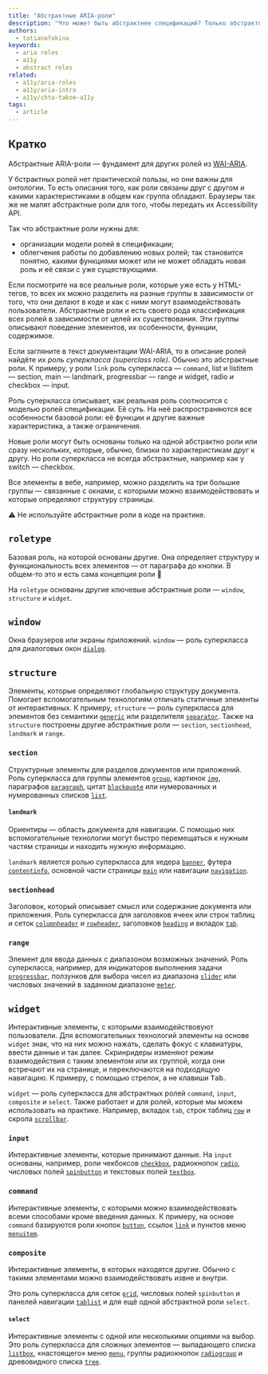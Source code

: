 ```yaml
---
title: "Абстрактные ARIA-роли"
description: "Что может быть абстрактнее спецификаций? Только абстрактные роли."
authors:
  - tatianafokina
keywords:
  - aria roles
  - a11y
  - abstract roles
related:
  - a11y/aria-roles
  - a11y/aria-intro
  - a11y/chto-takoe-a11y
tags:
  - article
---
```


## Кратко

Абстрактные ARIA-роли — фундамент для других ролей из [WAI-ARIA](/a11y/aria-intro/).

У бстрактных ролей нет практической пользы, но они важны для онтологии. То есть описания того, как роли связаны друг с другом и какими характеристиками в общем как группа обладают. Браузеры так же не мапят абстрактные роли для того, чтобы передать их Accessibility API.

Так что абстрактные роли нужны для:

- организации модели ролей в спецификации;
- облегчения работы по добавлению новых ролей; так становится понятно, какими функциями может или не может обладать новая роль и её связи с уже существующими.

Если посмотрите на все реальные роли, которые уже есть у HTML-тегов, то всех их можно разделить на разные группы в зависимости от того, что они делают в коде и как с ними могут взаимодействовать пользователи. Абстрактные роли и есть своего рода классификация всех ролей в зависимости от целей их существования. Эти группы описывают поведение элементов, их особенности, функции, содержимое.

Если загляните в текст документации WAI-ARIA, то в описание ролей найдёте их _роль суперкласса (superclass role)_. Обычно это абстрактные роли. К примеру, у роли `link` роль суперкласса — `command`, list и listitem — section, main — landmark, progressbar — range и widget, radio и checkbox — input.

Роль суперкласса описывает, как реальная роль соотносится с моделью ролей спецификации. Её суть. На неё распространяются все особенности базовой роли: её функции и другие важные характеристика, а также ограничения.

Новые роли могут быть основаны только на одной абстрактно роли или сразу нескольких, которые, обычно, близки по характеристикам друг к другу. Но роли суперкласса не всегда абстрактные, например как у switch — checkbox.

Все элементы в вебе, например, можно разделить на три большие группы — связанные с окнами, с которыми можно взаимодействовать и которые определяют структуру страницы.

<aside>

⚠️ Не используйте абстрактные роли в коде на практике.

</aside>

## `roletype`

Базовая роль, на которой основаны другие. Она определяет структуру и функциональность всех элементов — от параграфа до кнопки. В общем-то это и есть сама концепция роли 👾

На `roletype` основаны другие ключевые абстрактные роли — `window`, `structure` и `widget`.

## `window`

Окна браузеров или экраны приложений. `window` — роль суперкласса для диалоговых окон [`dialog`](/a11y/role-dialog/).

## `structure`

Элементы, которые определяют глобальную структуру документа. Помогает вспомогательным технологиям отличать статичные элементы от интерактивных. К примеру, `structure` — роль суперкласса для элементов без семантики [`generic`](/a11y/role-generic/) или разделителя [`separator`](/a11y/role-separator/). Также на `structure` построены другие абстрактные роли — `section`, `sectionhead`, `landmark` и `range`.

### `section`

Структурные элементы для разделов документов или приложений. Роль суперкласса для группы элементов [`group`](/a11y/role-group/), картинок [`img`](/a11y/role-img-image/), параграфов [`paragraph`](/a11y/role-paragraph/), цитат [`blockquote`](/a11y/role-blockquote/) или нумерованных и нумерованных списков [`list`](/a11y/role-list/).

#### `landmark`

Ориентиры — область документа для навигации. С помощью них вспомогательные технологии могут быстро перемещаться к нужным частям страницы и находить нужную информацию.

`landmark` является ролью суперкласса для хедера [`banner`](/a11y/role-banner/), футера [`contentinfo`](/a11y/role-contentinfo/), основной части страницы [`main`](/a11y/role-main/) или навигации [`navigation`](/a11y/role-navigation/).

### `sectionhead`

Заголовок, который описывает смысл или содержание документа или приложения. Роль суперкласса для заголовков ячеек или строк таблиц и сеток [`columnheader`](/a11y/role-columnheader/) и [`rowheader`](/a11y/role-rowheader/), заголовков [`heading`](/a11y/role-heading/) и вкладок [`tab`](/a11y/role-tab/).

### `range`

Элемент для ввода данных с диапазоном возможных значений. Роль суперкласса, например, для индикаторов выполнения задачи [`progressbar`](/a11y/role-progressbar/), ползунков для выбора чисел из диапазона [`slider`](/a11y/role-slider/) или числовых значений в заданном диапазоне [`meter`](/a11y/role-meter/).

## `widget`

Интерактивные элементы, с которыми взаимодействовуют пользователи. Для вспомогательных технологий элементы на основе `widget` знак, что на них можно нажать, сделать фокус с клавиатуры, ввести данные и так далее. Скринридеры изменяют режим взаимодействия с таким элементом или их группой, когда они встречают их на странице, и переключаются на подходящую навигацию. К примеру, с помощью стрелок, а не клавиши <kbd>Tab</kbd>.

`widget` — роль суперкласса для абстрактных ролей `command`, `input`, `composite` и `select`. Также работает и для ролей, которые мы можем использовать на практике. Например, вкладок `tab`, строк таблиц [`row`](/a11y/role-row/) и скрола [`scrollbar`](/a11y/role-scrollbar/).

### `input`

Интерактивные элементы, которые принимают данные. На `input` основаны, например, роли чекбоксов [`checkbox`](/a11y/role-checkbox/), радиокнопок [`radio`](/a11y/role-radio/), числовых полей [`spinbutton`](/a11y/role-spinbutton/) и текстовых полей [`textbox`](/a11y/role-textbox/).

### `command`

Интерактивные элементы, с которыми можно взаимодействовать всеми способами кроме введения данных. К примеру, на основе `command` базируются роли кнопок [`button`](/a11y/role-button/), ссылок [`link`](/a11y/role-link/) и пунктов меню [`menuitem`](/a11y/role-menuitem/).

### `composite`

Интерактивные элементы, в которых находятся другие. Обычно с такими элементами можно взаимодействовать извне и внутри.

Это роль суперкласса для сеток [`grid`](/a11y/role-grid/), числовых полей `spinbutton` и панелей навигации [`tablist`](/a11y/role-tablist/) и для ещё одной абстрактной роли `select`.

#### `select`

Интерактивные элементы с одной или несколькими опциями на выбор. Это роль суперкласса для сложных элементов — выпадающего списка [`listbox`](/a11y/role-listbox/), «настоящего» меню [`menu`](/a11y/role-menu/), группы радиокнопок [`radiogroup`](/a11y/role-radiogroup/) и древовидного списка [`tree`](/a11y/role-tree/).
